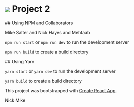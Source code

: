 # ![](https://ga-dash.s3.amazonaws.com/production/assets/logo-9f88ae6c9c3871690e33280fcf557f33.png) Project 2

## Using NPM and Collaborators

Mike Salter and Nick Hayes and Mehtaab

`npm run start` or `npm run dev`  to run the development server

`npm run build` to create a build directory

## Using Yarn

`yarn start` or `yarn dev`  to run the development server

`yarn build` to create a build directory


This project was bootstrapped with [Create React App](https://github.com/facebook/create-react-app).

Nick
Mike